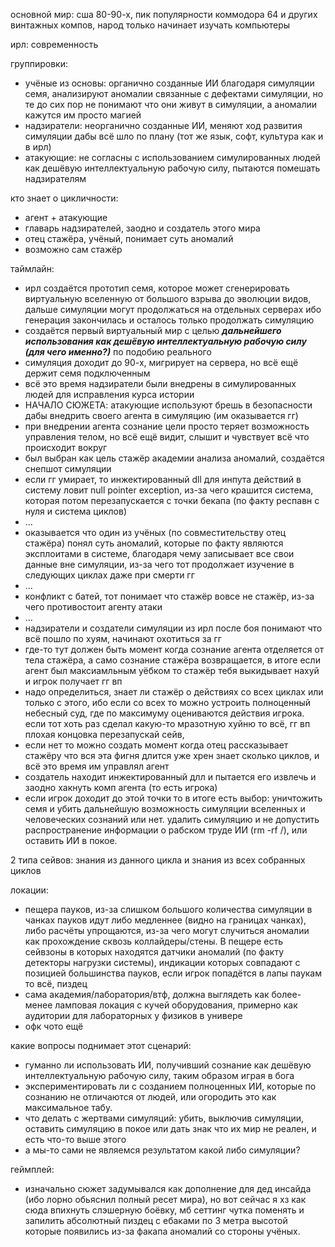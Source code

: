 основной мир: сша 80-90-х, пик популярности коммодора 64 и других винтажных компов, народ только начинает изучать компьютеры

ирл: современность

группировки:
- учёные из основы: органично созданные ИИ благодаря симуляции семя, анализируют аномалии связанные с дефектами симуляции, но те до сих пор не понимают что они живут в симуляции, а аномалии кажутся им просто магией
- надзиратели: неорганично созданные ИИ, меняют ход развития симуляции дабы всё шло по плану (тот же язык, софт, культура как и в ирл)
- атакующие: не согласны с использованием симулированных людей как дешёвую интеллектуальную рабочую силу, пытаются помешать надзирателям

кто знает о цикличности:
- агент + атакующие
- главарь надзирателей, заодно и создатель этого мира
- отец стажёра, учёный, понимает суть аномалий
- возможно сам стажёр 

таймлайн:
- ирл создаётся прототип семя, которое может сгенерировать виртуальную вселенную от большого взрыва до эволюции видов, дальше симуляции могут продолжаться на отдельных серверах ибо генерация закончилась и осталось только продолжать симуляцию
- создаётся первый виртуальный мир с целью ***дальнейшего использования как дешёвую интеллектуальную рабочую силу (для чего именно?)***  по подобию реального
- симуляция доходит до 90-х, мигрирует на сервера, но всё ещё держит семя подключенным
- всё это время надзиратели были внедрены в симулированных людей для исправления курса истории
- НАЧАЛО СЮЖЕТА: атакующие используют брешь в безопасности дабы внедрить своего агента в симуляцию (им оказывается гг)
- при внедрении агента сознание цели просто теряет возможность управления телом, но всё ещё видит, слышит и чувствует всё что происходит вокруг
- был выбран как цель стажёр академии анализа аномалий, создаётся снепшот симуляции
- если гг умирает, то инжектированный dll для инпута  действий в систему ловит null pointer exception, из-за чего крашится система, которая потом перезапускается с точки бекапа (по факту респавн с нуля и система циклов)
- ...
- оказывается что один из учёных (по совместительству отец стажёра) понял суть аномалий, которые по факту являются эксплоитами в системе, благодаря чему записывает все свои данные вне симуляции, из-за чего тот продолжает изучение в следующих циклах даже при смерти гг
- ...
- конфликт с батей, тот понимает что стажёр вовсе не стажёр, из-за чего противостоит агенту атаки
- ...
- надзиратели и создатели симуляции из ирл после боя понимают что всё пошло по хуям, начинают охотиться за гг
- где-то тут должен быть момент когда сознание агента отделяется от тела стажёра, а само сознание стажёра возвращается, в итоге если агент был максиамльным уёбком то стажёр тебя выкидывает нахуй и игрок получает гг вп 
- надо определиться, знает ли стажёр о действиях со всех циклах или только с этого, ибо если со всех то можно устроить полноценный небесный суд, где по максимуму оцениваются действия игрока. если тот хоть раз сделал какую-то мразотную хуйню то всё, гг вп плохая концовка перезапускай сейв, 
- если нет то можно создать момент когда отец рассказывает стажёру что вся эта фигня длится уже хрен знает сколько циклов, и всё это время им управлял агент
- создатель находит инжектированный длл и пытается его извлечь и заодно хакнуть комп агента (то есть игрока)
- если игрок доходит до этой точки то в итоге есть выбор: уничтожить семя и убить дальнейшую возможность симуляции вселенных и человеческих сознаний или нет. удалить симуляцию и не допустить распространение информации о рабском труде ИИ (rm -rf /), или оставить ИИ в покое.

2 типа сейвов: знания из данного цикла и знания из всех собранных циклов

локации:
- пещера пауков, из-за слишком большого количества симуляции в чанках пауков идут либо медленнее (видно на границах чанках), либо расчёты упрощаются, из-за чего могут случиться аномалии как прохождение сквозь коллайдеры/стены. В пещере есть сейвзоны в которых находятся датчики аномалий (по факту детекторы нагрузки системы), индикации которых совпадают с позицией большинства пауков, если игрок попадётся в лапы паукам то всё, пиздец
- сама академия/лаборатория/втф, должна выглядеть как более-менее ламповая локация с кучей оборудования, примерно как аудитории для лабораторных у физиков в универе
- офк чото ещё

какие вопросы поднимает этот сценарий:
- гуманно ли использовать ИИ, получивший сознание как дешёвую интеллектуальную рабочую силу, таким образом играя в бога
- экспериментировать ли с созданием полноценных ИИ, которые по сознанию не отличаются от людей, или огородить это как максимальное табу.
- что делать с жертвами симуляций: убить, выключив симуляции, оставить симуляцию в покое или дать знак что их мир не реален, и есть что-то выше этого
- а мы-то сами не являемся результатом какой либо симуляции?

геймплей:
- изначально сюжет задумывался как дополнение для дед инсайда (ибо лорно обьяснил полный ресет мира), но вот сейчас я хз как сюда впихнуть слэшерную боёвку, мб сеттинг чутка поменять и запилить абсолютный пиздец с ебаками по 3 метра высотой которые появились из-за факапа аномалий со стороны учёных.